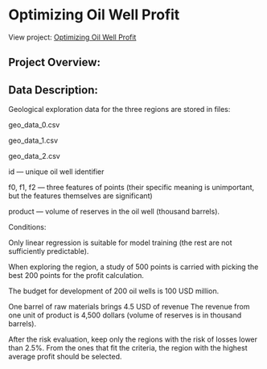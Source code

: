 # Optimizing Oil Well Profit
View project: [Optimizing Oil Well Profit](https://github.com/BradyQuack/Optimizing-Oil-Well-Profit/blob/main/Project9.ipynb)
## Project Overview:
## Data Description:
Geological exploration data for the three regions are stored in files:

geo_data_0.csv

geo_data_1.csv

geo_data_2.csv

id — unique oil well identifier

f0, f1, f2 — three features of points (their specific meaning is unimportant, but the features themselves are significant)

product — volume of reserves in the oil well (thousand barrels).

Conditions:

Only linear regression is suitable for model training (the rest are not sufficiently predictable).

When exploring the region, a study of 500 points is carried with picking the best 200 points for the profit calculation.

The budget for development of 200 oil wells is 100 USD million.

One barrel of raw materials brings 4.5 USD of revenue The revenue from one unit of product is 4,500 dollars (volume of reserves is in thousand barrels).

After the risk evaluation, keep only the regions with the risk of losses lower than 2.5%. From the ones that fit the criteria, the region with the highest average profit should be selected.
